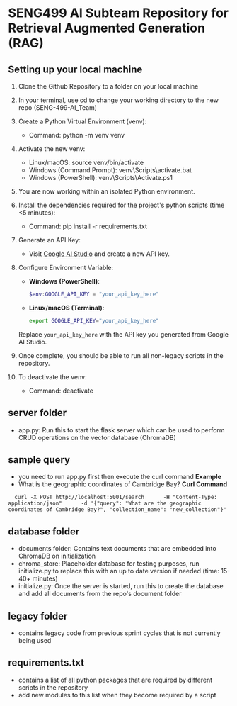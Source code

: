 # SENG499 AI Subteam Repository for Retrieval Augmented Generation (RAG)

## Setting up your local machine
1. Clone the Github Repository to a folder on your local machine
2. In your terminal, use cd to change your working directory to the new repo (SENG-499-AI_Team)
3. Create a Python Virtual Environment (venv):
	- Command: python -m venv venv
4. Activate the new venv:
	- Linux/macOS: source venv/bin/activate
	- Windows (Command Prompt): venv\Scripts\activate.bat
	- Windows (PowerShell): venv\Scripts\Activate.ps1
5. You are now working within an isolated Python environment.
6. Install the dependencies required for the project's python scripts (time <5 minutes):
	- Command: pip install -r requirements.txt
7. Generate an API Key:
   - Visit [Google AI Studio](https://aistudio.google.com/app/apikey) and create a new API key.

8. Configure Environment Variable:
   - **Windows (PowerShell)**:
     ```powershell
     $env:GOOGLE_API_KEY = "your_api_key_here"
     ```
   - **Linux/macOS (Terminal)**:
     ```bash
     export GOOGLE_API_KEY="your_api_key_here"
     ```

   Replace `your_api_key_here` with the API key you generated from Google AI Studio.
9. Once complete, you should be able to run all non-legacy scripts in the repository.
10. To deactivate the venv:
	- Command: deactivate

## server folder
- app.py: Run this to start the flask server which can be used to perform CRUD operations on the vector database (ChromaDB)

## sample query
- you need to run app.py first then execute the curl command
**Example**
- What is the geographic coordinates of Cambridge Bay?
**Curl Command**
```
  curl -X POST http://localhost:5001/search      -H "Content-Type: application/json"      -d '{"query": "What are the geographic coordinates of Cambridge Bay?", "collection_name": "new_collection"}'
```

## database folder
- documents folder: Contains text documents that are embedded into ChromaDB on initialization
- chroma_store: Placeholder database for testing purposes, run initialize.py to replace this with an up to date version if needed (time: 15-40+ minutes)
- initialize.py: Once the server is started, run this to create the database and add all documents from the repo's document folder

## legacy folder
- contains legacy code from previous sprint cycles that is not currently being used

## requirements.txt
- contains a list of all python packages that are required by different scripts in the repository
- add new modules to this list when they become required by a script
